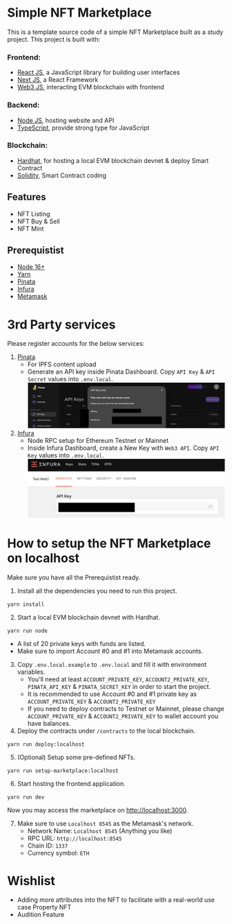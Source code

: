 # Simple NFT Marketplace

This is a template source code of a simple NFT Marketplace built as a study project. This project is built with:

### Frontend: 
- [React JS](https://reactjs.org/), a JavaScript library for building user interfaces
- [Next JS](https://nextjs.org/), a React Framework
- [Web3 JS](https://github.com/web3/web3.js), interacting EVM blockchain with frontend
### Backend: 
- [Node JS](https://nodejs.org/en/), hosting website and API
- [TypeScript](https://www.typescriptlang.org/), provide strong type for JavaScript
### Blockchain: 
- [Hardhat](https://hardhat.org/), for hosting a local EVM blockchain devnet & deploy Smart Contract
- [Solidity](https://docs.soliditylang.org/en/v0.8.19/), Smart Contract coding

## Features
- NFT Listing
- NFT Buy & Sell
- NFT Mint

## Prerequistist 
- [Node 16+](https://nodejs.org/en/download/)
- [Yarn](https://yarnpkg.com/getting-started/install) 
- [Pinata](https://www.pinata.cloud/)
- [Infura](https://www.infura.io/)
- [Metamask](https://metamask.io/download/)

# 3rd Party services
Please register accounts for the below services:
1. [Pinata](https://www.pinata.cloud/)
   - For IPFS content upload
   - Generate an API key inside Pinata Dashboard. Copy `API Key` & `API Secret` values into `.env.local`. ![Pinata](https://raw.githubusercontent.com/mattopolitan/property-nft-marketplace/main/public/docs/pinata.png)
2. [Infura](https://www.infura.io/)
   - Node RPC setup for Ethereum Testnet or Mainnet
   - Inside Infura Dashboard, create a New Key with `Web3 API`. Copy `API Key` values into `.env.local`. ![Infura](https://raw.githubusercontent.com/mattopolitan/property-nft-marketplace/main/public/docs/infura.png)

# How to setup the NFT Marketplace on localhost
Make sure you have all the Prerequistist ready. 
1. Install all the dependencies you need to run this project.
``` 
yarn install 
```
2. Start a local EVM blockchain devnet with Hardhat.
``` 
yarn run node 
```
   - A list of 20 private keys with funds are listed. 
   - Make sure to import Account #0 and #1 into Metamask accounts.
3. Copy `.env.local.example` to `.env.local` and fill it with environment variables.
   - You'll need at least `ACCOUNT_PRIVATE_KEY`, `ACCOUNT2_PRIVATE_KEY`, `PINATA_API_KEY` & `PINATA_SECRET_KEY` in order to start the project.
   - It is recommended to use Account #0 and #1 private key as `ACCOUNT_PRIVATE_KEY` & `ACCOUNT2_PRIVATE_KEY`
   - If you need to deploy contracts to Testnet or Mainnet, please change `ACCOUNT_PRIVATE_KEY` & `ACCOUNT2_PRIVATE_KEY` to wallet account you have balances.
4. Deploy the contracts under `/contracts` to the local blockchain.
```
yarn run deploy:localhost
```
5. (Optional) Setup some pre-defined NFTs.
```
yarn run setup-marketplace:localhost
```
6. Start hosting the frontend application.
```
yarn run dev
``` 
Now you may access the marketplace on [http://localhost:3000](http://localhost:3000).

7. Make sure to use `Localhost 8545` as the Metamask's network.
   - Network Name: `Localhost 8545` (Anything you like)
   - RPC URL: `http://localhost:8545`
   - Chain ID: `1337`
   - Currency symbol: `ETH`

# Wishlist

- Adding more attributes into the NFT to facilitate with a real-world use case Property NFT
- Audition Feature
